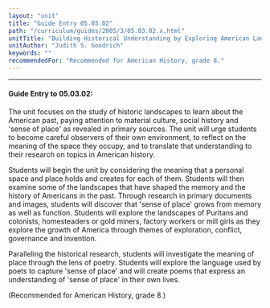 ```yaml
---
layout: "unit"
title: "Guide Entry 05.03.02"
path: "/curriculum/guides/2005/3/05.03.02.x.html"
unitTitle: "Building Historical Understanding by Exploring American Landscapes"
unitAuthor: "Judith S. Goodrich"
keywords: ""
recommendedFor: "Recommended for American History, grade 8."
---
```

<body>
<hr/>
<h4>
Guide Entry to 05.03.02:
</h4>
<p>
The unit focuses on the study of historic landscapes to learn about the American past, paying attention to material culture, social history and 'sense of place' as revealed in primary sources.  The unit will urge students to become careful observers of their own environment, to reflect on the meaning of the space they occupy, and to translate that understanding to their research on topics in American history.
</p>
<p>
Students will begin the unit by considering the meaning that a personal space and place holds and creates for each of them. Students will then examine some of the landscapes that have shaped the memory and the history of Americans in the past. Through research in primary documents and images, students will discover that 'sense of place' grows from memory as well as function. Students will explore the landscapes of Puritans and colonists, homesteaders or gold miners, factory workers or mill girls as they explore the growth of America through themes of exploration, conflict, governance and invention.
</p>
<p>
Paralleling the historical research, students will investigate the meaning of place through the lens of poetry. Students will explore the language used by poets to capture  'sense of place' and will create poems that express an understanding of 'sense of place' in their own lives.
</p>
<p>
(Recommended for American History, grade 8.)
</p>
</body>